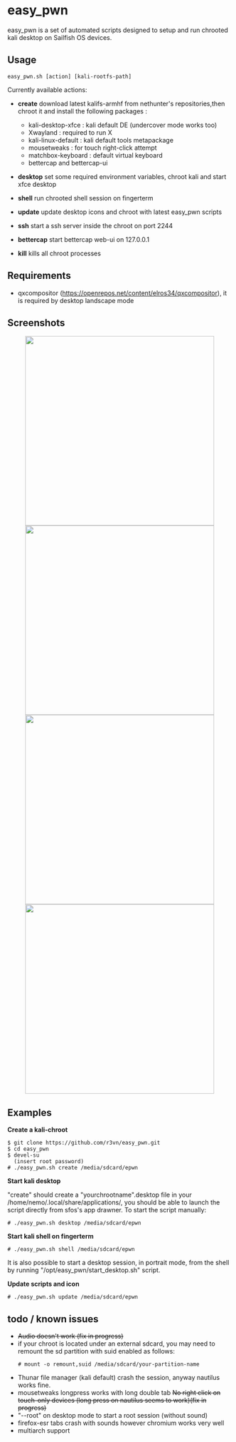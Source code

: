 # easy_pwn

easy_pwn is a set of automated scripts designed to setup and run chrooted kali desktop on Sailfish OS devices.

## Usage

```
easy_pwn.sh [action] [kali-rootfs-path]
```
Currently available actions:

- **create** download latest kalifs-armhf from nethunter's repositories,then chroot it and install the following packages :
	- kali-desktop-xfce : kali default DE (undercover mode works too)
	- Xwayland : required to run X 
	- kali-linux-default : kali default tools metapackage
	- mousetweaks : for touch right-click attempt
	- matchbox-keyboard : default virtual keyboard
	- bettercap and bettercap-ui

- **desktop** set some required environment variables, chroot kali and start xfce desktop
- **shell** run chrooted shell session on fingerterm
- **update** update desktop icons and chroot with latest easy_pwn scripts
- **ssh** start a ssh server inside the chroot on port 2244
- **bettercap** start bettercap web-ui on 127.0.0.1
- **kill** kills all chroot processes

## Requirements

 - qxcompositor (https://openrepos.net/content/elros34/qxcompositor), it is required by desktop landscape mode

## Screenshots

<p align="center">
	<img src="https://user-images.githubusercontent.com/635790/71604582-3a69f280-2b63-11ea-99f5-c48b5a849bf8.jpg" width="425px"> <img src="https://user-images.githubusercontent.com/635790/71604584-3a69f280-2b63-11ea-8d90-bcd404ea3de4.jpg" width="425px">
	<img src="https://user-images.githubusercontent.com/635790/71497108-0aff7100-2857-11ea-9b95-977d9ccb8adf.jpg" width="425px"> <img src="https://user-images.githubusercontent.com/635790/71497196-692c5400-2857-11ea-9b7c-25bd8d5eb6bb.jpg" width="425px">
</p>

## Examples

**Create a kali-chroot**

```
$ git clone https://github.com/r3vn/easy_pwn.git
$ cd easy_pwn
$ devel-su
  (insert root password)
# ./easy_pwn.sh create /media/sdcard/epwn
```

**Start kali desktop**

"create" should create a "yourchrootname".desktop file in your /home/nemo/.local/share/applications/, you should be able to launch the script directly from sfos's app drawner.
To start the script manually:

```
# ./easy_pwn.sh desktop /media/sdcard/epwn
```

**Start kali shell on fingerterm**

```
# ./easy_pwn.sh shell /media/sdcard/epwn
```
It is also possible to start a desktop session, in portrait mode, from the shell by running "/opt/easy_pwn/start_desktop.sh" script.

**Update scripts and icon**

```
# ./easy_pwn.sh update /media/sdcard/epwn
```

## todo / known issues

- ~~Audio doesn't work (fix in progress)~~
- if your chroot is located under an external sdcard, you may need to remount the sd partition with suid enabled as follows:
	```
	# mount -o remount,suid /media/sdcard/your-partition-name
	```
- Thunar file manager (kali default) crash the session, anyway nautilus works fine.
- mousetweaks longpress works with long double tab ~~No right click on touch-only devices (long press on nautilus seems to work)(fix in progress)~~
- "--root" on desktop mode to start a root session (without sound)
- firefox-esr tabs crash with sounds however chromium works very well
- multiarch support